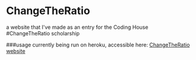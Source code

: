 # ChangeTheRatio
a website that I've made as an entry for the Coding House #ChangeTheRatio scholarship

###usage
currently being run on heroku, accessible here:
[ChangeTheRatio website](https://change-the-ratio.herokuapp.com/)
